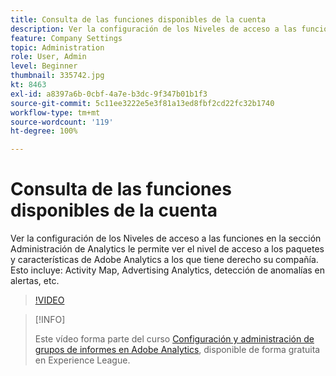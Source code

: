 ```yaml
---
title: Consulta de las funciones disponibles de la cuenta
description: Ver la configuración de los Niveles de acceso a las funciones en la sección Administración de Analytics le permite ver el nivel de acceso a los paquetes y características de Adobe Analytics a los que tiene derecho su compañía. Esto incluye Activity Map, Advertising Analytics, detección de anomalías en alertas, etc.
feature: Company Settings
topic: Administration
role: User, Admin
level: Beginner
thumbnail: 335742.jpg
kt: 8463
exl-id: a8397a6b-0cbf-4a7e-b3dc-9f347b01b1f3
source-git-commit: 5c11ee3222e5e3f81a13ed8fbf2cd22fc32b1740
workflow-type: tm+mt
source-wordcount: '119'
ht-degree: 100%

---
```


# Consulta de las funciones disponibles de la cuenta

Ver la configuración de los Niveles de acceso a las funciones en la sección Administración de Analytics le permite ver el nivel de acceso a los paquetes y características de Adobe Analytics a los que tiene derecho su compañía. Esto incluye: Activity Map, Advertising Analytics, detección de anomalías en alertas, etc.

>[!VIDEO](https://video.tv.adobe.com/v/335742/?quality=12&learn=on)

>[!INFO]
>
> Este vídeo forma parte del curso [Configuración y administración de grupos de informes en Adobe Analytics](https://experienceleague.adobe.com/?recommended=Analytics-A-1-2021.1.administration&amp;lang=es), disponible de forma gratuita en Experience League.